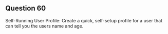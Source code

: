 ## Question 60
Self-Running User Profile: Create a quick, self-setup profile for a user that can tell you the users name and age.